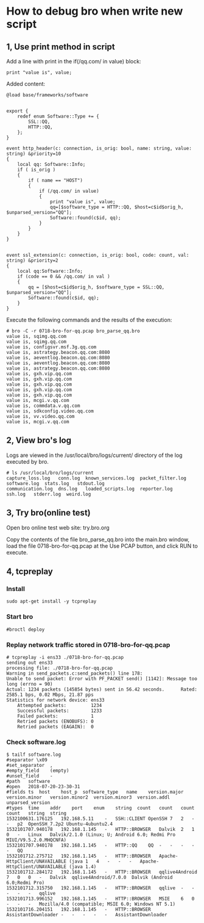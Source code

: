 # How to debug bro when write new script 

## 1, Use print method in script 

Add a line with print in the if(/qq.com/ in value) block:
```
print "value is", value; 
```

Added content:

```
@load base/frameworks/software


export {
    redef enum Software::Type += {
        SSL::QQ,
        HTTP::QQ,
    };
}

event http_header(c: connection, is_orig: bool, name: string, value: string) &priority=10
{
	local qq: Software::Info;  
	if ( is_orig )
    {
   	 	if ( name == "HOST")
        {
			if (/qq.com/ in value)
			{
				print "value is", value;
				qq=[$software_type = HTTP::QQ, $host=c$id$orig_h, $unparsed_version="QQ"];
				Software::found(c$id, qq);
		    }
        }
    }
}


event ssl_extension(c: connection, is_orig: bool, code: count, val: string) &priority=2
{
    local qq:Software::Info;
    if (code == 0 && /qq.com/ in val )
    {
        qq = [$host=c$id$orig_h, $software_type = SSL::QQ, $unparsed_version="QQ"];
        Software::found(c$id, qq);
    }
}

```

Execute the following commands and the results of the execution:

```
# bro -C -r 0718-bro-for-qq.pcap bro_parse_qq.bro 
value is, sqimg.qq.com
value is, sqimg.qq.com
value is, configsvr.msf.3g.qq.com
value is, astrategy.beacon.qq.com:8080
value is, aeventlog.beacon.qq.com:8080
value is, aeventlog.beacon.qq.com:8080
value is, astrategy.beacon.qq.com:8080
value is, gxh.vip.qq.com
value is, gxh.vip.qq.com
value is, gxh.vip.qq.com
value is, gxh.vip.qq.com
value is, gxh.vip.qq.com
value is, mcgi.v.qq.com
value is, commdata.v.qq.com
value is, sdkconfig.video.qq.com
value is, vv.video.qq.com
value is, mcgi.v.qq.com
```

## 2, View bro's log 

Logs are viewed in the /usr/local/bro/logs/current/ directory of the log executed by bro.

```
# ls /usr/local/bro/logs/current
capture_loss.log   conn.log  known_services.log  packet_filter.log  software.log  stats.log   stdout.log
communication.log  dns.log   loaded_scripts.log  reporter.log	    ssh.log	  stderr.log  weird.log
```

## 3, Try bro(online test)  

Open bro online test web site:  try.bro.org 

Copy the contents of the file bro_parse_qq.bro into the main.bro window, load the file 0718-bro-for-qq.pcap at the Use PCAP button, and click RUN to execute. 


## 4, tcpreplay 

### Install 
```
sudo apt-get install -y tcpreplay  
```

### Start bro 
```
#broctl deploy 
```

### Replay network traffic stored in 0718-bro-for-qq.pcap 

```
# tcpreplay -i ens33 ./0718-bro-for-qq.pcap 
sending out ens33 
processing file: ./0718-bro-for-qq.pcap
Warning in send_packets.c:send_packets() line 178:
Unable to send packet: Error with PF_PACKET send() [1142]: Message too long (errno = 90)
Actual: 1234 packets (145854 bytes) sent in 56.42 seconds.		Rated: 2585.1 bps, 0.02 Mbps, 21.87 pps
Statistics for network device: ens33
	Attempted packets:         1234
	Successful packets:        1233
	Failed packets:            1
	Retried packets (ENOBUFS): 0
	Retried packets (EAGAIN):  0
```

### Check software.log 
```
$ tailf software.log 
#separator \x09
#set_separator	,
#empty_field	(empty)
#unset_field	-
#path	software
#open	2018-07-20-23-30-31
#fields	ts	host	host_p	software_type	name	version.major	version.minor	version.minor2	version.minor3	version.addl	unparsed_version
#types	time	addr	port	enum	string	count	count	count	count	string	string
1532100631.176125	192.168.5.11	-	SSH::CLIENT	OpenSSH	7	2	-	-	p2	OpenSSH_7.2p2 Ubuntu-4ubuntu2.4
1532101707.940178	192.168.1.145	-	HTTP::BROWSER	Dalvik	2	1	0	-	Linux	Dalvik/2.1.0 (Linux; U; Android 6.0; Redmi Pro MIUI/V9.5.2.0.MHQCNFA)
1532101707.940178	192.168.1.145	-	HTTP::QQ	QQ	-	-	-	-	-	QQ
1532101712.275712	192.168.1.145	-	HTTP::BROWSER	Apache-HttpClient/UNAVAILABLE (java	1	4	-	-	-	Apache-HttpClient/UNAVAILABLE (java 1.4)
1532101712.284172	192.168.1.145	-	HTTP::BROWSER	qqlive4Android	7	0	0	-	Dalvik	qqlive4Android/7.0.0  Dalvik (Android 6.0;Redmi Pro)
1532101712.315750	192.168.1.145	-	HTTP::BROWSER	qqlive	-	-	-	-	-	qqlive
1532101713.996152	192.168.1.145	-	HTTP::BROWSER	MSIE	6	0	-	-	-	Mozilla/4.0 (compatible; MSIE 6.0; Windows NT 5.1)
1532101716.204151	192.168.1.145	-	HTTP::BROWSER	AssistantDownloader	-	-	-	-	-	AssistantDownloader
```


